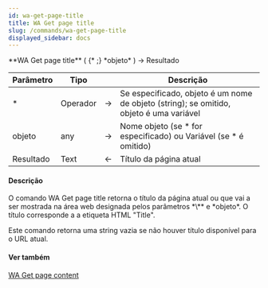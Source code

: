 ```yaml
---
id: wa-get-page-title
title: WA Get page title
slug: /commands/wa-get-page-title
displayed_sidebar: docs
---
```


<!--REF #_command_.WA Get page title.Syntax-->**WA Get page title** ( {* ;} *objeto* ) -> Resultado<!-- END REF-->
<!--REF #_command_.WA Get page title.Params-->
| Parâmetro | Tipo |  | Descrição |
| --- | --- | --- | --- |
| * | Operador | &rarr; | Se especificado, objeto é um nome de objeto (string); se omitido, objeto é uma variável |
| objeto | any | &rarr; | Nome objeto (se * for especificado) ou Variável (se * é omitido) |
| Resultado | Text | &larr; | Título da página atual |

<!-- END REF-->

#### Descrição 

<!--REF #_command_.WA Get page title.Summary-->O comando WA Get page title retorna o título da página atual ou que vai a ser mostrada na área web designada pelos parâmetros *\** e *objeto*.<!-- END REF--> O título corresponde a a etiqueta HTML "Title".  

Este comando retorna uma string vazia se não houver título disponível para o URL atual.

#### Ver também 

[WA Get page content](wa-get-page-content.md)  